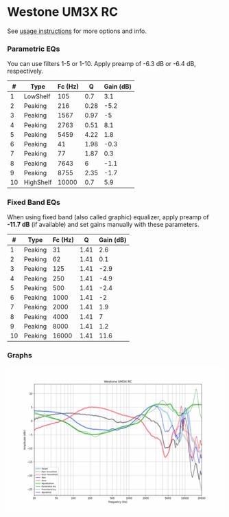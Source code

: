 # Westone UM3X RC
See [usage instructions](https://github.com/jaakkopasanen/AutoEq#usage) for more options and info.

### Parametric EQs
You can use filters 1-5 or 1-10. Apply preamp of -6.3 dB or -6.4 dB, respectively.

|   # | Type      |   Fc (Hz) |    Q |   Gain (dB) |
|-----|-----------|-----------|------|-------------|
|   1 | LowShelf  |       105 | 0.7  |         3.1 |
|   2 | Peaking   |       216 | 0.28 |        -5.2 |
|   3 | Peaking   |      1567 | 0.97 |        -5   |
|   4 | Peaking   |      2763 | 0.51 |         8.1 |
|   5 | Peaking   |      5459 | 4.22 |         1.8 |
|   6 | Peaking   |        41 | 1.98 |        -0.3 |
|   7 | Peaking   |        77 | 1.87 |         0.3 |
|   8 | Peaking   |      7643 | 6    |        -1.1 |
|   9 | Peaking   |      8755 | 2.35 |        -1.7 |
|  10 | HighShelf |     10000 | 0.7  |         5.9 |

### Fixed Band EQs
When using fixed band (also called graphic) equalizer, apply preamp of **-11.7 dB** (if available) and set gains manually with these parameters.

|   # | Type    |   Fc (Hz) |    Q |   Gain (dB) |
|-----|---------|-----------|------|-------------|
|   1 | Peaking |        31 | 1.41 |         2.6 |
|   2 | Peaking |        62 | 1.41 |         0.1 |
|   3 | Peaking |       125 | 1.41 |        -2.9 |
|   4 | Peaking |       250 | 1.41 |        -4.9 |
|   5 | Peaking |       500 | 1.41 |        -2.4 |
|   6 | Peaking |      1000 | 1.41 |        -2   |
|   7 | Peaking |      2000 | 1.41 |         1.9 |
|   8 | Peaking |      4000 | 1.41 |         7   |
|   9 | Peaking |      8000 | 1.41 |         1.2 |
|  10 | Peaking |     16000 | 1.41 |        11.6 |

### Graphs
![](./Westone%20UM3X%20RC.png)
